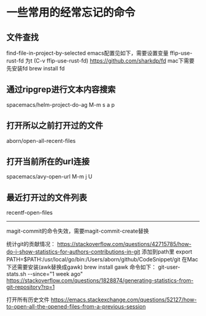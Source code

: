 # 一些常用的经常忘记的命令

## 文件查找
find-file-in-project-by-selected
emacs配置见如下，需要设置变量 ffip-use-rust-fd 为t (C-v ffip-use-rust-fd)
https://github.com/sharkdp/fd
mac下需要先安装fd
brew install fd

## 通过ripgrep进行文本内容搜索
spacemacs/helm-project-do-ag M-m s a p

## 打开所以之前打开过的文件
aborn/open-all-recent-files

## 打开当前所在的url连接
spacemacs/avy-open-url M-m j U

## 最近打开过的文件列表
recentf-open-files

---
magit-commit的命令失效，需要magit-commit-create替换

统计git的贡献情况：
https://stackoverflow.com/questions/42715785/how-do-i-show-statistics-for-authors-contributions-in-git
添加到path里
export PATH=$PATH:/usr/local/go/bin:/Users/aborn/github/CodeSnippet/git
在Mac下还需要安装(awk替换成gawk)
brew install gawk
命令如下：
git-user-stats.sh --since="1 week ago"
https://stackoverflow.com/questions/1828874/generating-statistics-from-git-repository?rq=1

打开所有历史文件
https://emacs.stackexchange.com/questions/52127/how-to-open-all-the-opened-files-from-a-previous-session
